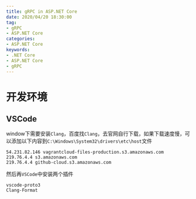 ```yaml
---
title: gRPC in ASP.NET Core
date: 2020/04/20 18:30:00
tag:
- gRPC
- ASP.NET Core
categories:
- ASP.NET Core
keywords:
- .NET Core
- ASP.NET Core
- gRPC
---
```


# 开发环境
## VSCode
window下需要安装`Clang`，百度找`Clang`，去官网自行下载，如果下载速度慢，可以添加以下内容到`C:\Windows\System32\drivers\etc\host`文件
```
54.231.82.146 vagrantcloud-files-production.s3.amazonaws.com
219.76.4.4 s3.amazonaws.com
219.76.4.4 github-cloud.s3.amazonaws.com
```
然后再`VSCode`中安装两个插件
```
vscode-proto3
Clang-Format
```